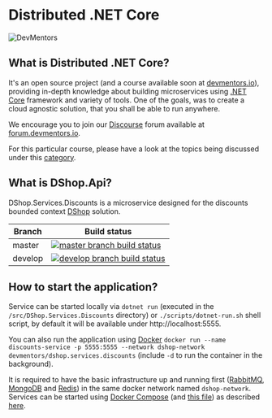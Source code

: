 # Distributed .NET Core

![DevMentors](https://github.com/devmentors/DNC-DShop/blob/master/assets/devmentors_logo.png)

**What is Distributed .NET Core?**
----------------

It's an open source project (and a course available soon at [devmentors.io](https://devmentors.io)), providing in-depth knowledge about building microservices using [.NET Core](https://www.microsoft.com/net/learn/get-started-with-dotnet-tutorial) framework and variety of tools. One of the goals, was to create a cloud agnostic solution, that you shall be able to run anywhere. 

We encourage you to join our [Discourse](https://www.discourse.org) forum available at [forum.devmentors.io](https://forum.devmentors.io).

For this particular course, please have a look at the topics being discussed under this [category](https://forum.devmentors.io/c/courses/distributed-dotnet-core).

**What is DShop.Api?**
----------------

DShop.Services.Discounts is a microservice designed for the discounts bounded context [DShop](https://github.com/devmentors/DNC-DShop) solution.

|Branch             |Build status                                                  
|-------------------|-----------------------------------------------------
|master             |[![master branch build status](https://api.travis-ci.org/devmentors/DNC-DShop.Services.Discounts.svg?branch=master)](https://travis-ci.org/devmentors/DNC-DShop.Services.Discounts)
|develop            |[![develop branch build status](https://api.travis-ci.org/devmentors/DNC-DShop.Services.Discounts.svg?branch=develop)](https://travis-ci.org/devmentors/DNC-DShop.Services.Discounts/branches)

**How to start the application?**
----------------

Service can be started locally via `dotnet run` (executed in the `/src/DShop.Services.Discounts` directory) or `./scripts/dotnet-run.sh` shell script, by default it will be available under http://localhost:5555.

You can also run the application using [Docker](https://www.docker.com) `docker run --name discounts-service -p 5555:5555 --network dshop-network devmentors/dshop.services.discounts` (include `-d` to run the container in the background).

It is required to have the basic infrastructure up and running first ([RabbitMQ](https://www.rabbitmq.com), [MongoDB](https://www.mongodb.com) and [Redis](https://redis.io)) in the same docker network named `dshop-network`. Services can be started using [Docker Compose](https://docs.docker.com/compose) (and [this file](https://github.com/devmentors/DNC-DShop/blob/master/compose/docker-compose-infrastructure.yml)) as described [here](https://github.com/devmentors/DNC-DShop).
